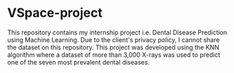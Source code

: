 # VSpace-project
This repository contains my internship project i.e. Dental Disease Prediction using Machine Learning.
Due to the client's privacy policy, I cannot share the dataset on this repository.
This project was developed using the KNN algorithm where a dataset of more than 3,000 X-rays was used to predict one of the seven most prevalent dental diseases.
